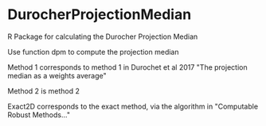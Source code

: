 # DurocherProjectionMedian
R Package for calculating the Durocher Projection Median


Use function dpm to compute the projection median


Method 1 corresponds to method 1 in Durochet et al 2017 "The projection median as a weights average"


Method 2 is method 2


Exact2D corresponds to the exact method, via the algorithm in "Computable Robust Methods..."
